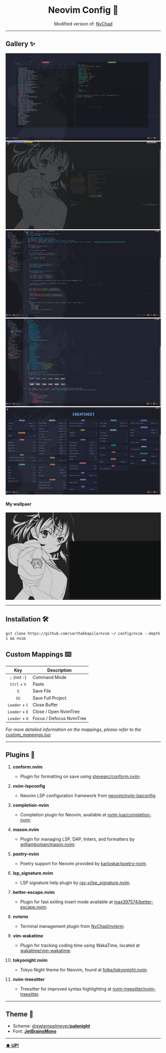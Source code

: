 <h1 id="header" align="center">Neovim Config 🌃</h1>

<div align="center">

Modified version of: [NvChad](https://github.com/NvChad/NvChad)
</div>

----
## Gallery ✨

![Neotree](/images/neotree.png)
![Iterm](/images/terminal.png)
![nvim](/images/code1.png)
![nvim](/images/code2.png)
![Cheatsheet](/images/cheatsheet.png)

#### My wallpaer
![My wallpaper](/images/wallpaper.png)

----
## Installation 🛠️
```
git clone https://github.com/sarthakkapila/nvim ~/.config/nvim --depth 1 && nvim
```

## Custom Mappings ⌨️
|        Key        |       Description        |
| :---------------: | ------------------------ |
|   `;` (not `:`)   | Command Mode             |
|   `Ctrl` + `V`    | Paste                    |
|        `S`        | Save File                |
|        `SS`       | Save Full Project        |
|   `Leader` + `C`  | Close Buffer             |
|   `Leader` + `E`  | Close / Open NvimTree    |
|   `Leader` + `O`  | Focus / Defocus NvimTree |

*For more detailed information on the mappings, please refer to the [custom_mappings.lua](/lua/mappings.lua)*

----
## Plugins 🧩

1. **conform.nvim**
   - Plugin for formatting on save using [stevearc/conform.nvim](https://github.com/stevearc/conform.nvim).

2. **nvim-lspconfig**
   - Neovim LSP configuration framework from [neovim/nvim-lspconfig](https://github.com/neovim/nvim-lspconfig).

3. **completion-nvim**
   - Completion plugin for Neovim, available at [nvim-lua/completion-nvim](https://github.com/nvim-lua/completion-nvim).

4. **mason.nvim**
   - Plugin for managing LSP, DAP, linters, and formatters by [williamboman/mason.nvim](https://github.com/williamboman/mason.nvim).

5. **poetry-nvim**
   - Poetry support for Neovim provided by [karloskar/poetry-nvim](https://github.com/karloskar/poetry-nvim).

6. **lsp_signature.nvim**
   - LSP signature help plugin by [ray-x/lsp_signature.nvim](https://github.com/ray-x/lsp_signature.nvim).

7. **better-escape.nvim**
   - Plugin for fast exiting insert mode available at [max397574/better-escape.nvim](https://github.com/max397574/better-escape.nvim).

8. **nvterm**
   - Terminal management plugin from [NvChad/nvterm](https://github.com/NvChad/nvterm).

9. **vim-wakatime**
   - Plugin for tracking coding time using WakaTime, located at [wakatime/vim-wakatime](https://github.com/wakatime/vim-wakatime).

10. **tokyonight.nvim**
    - Tokyo Night theme for Neovim, found at [folke/tokyonight.nvim](https://github.com/folke/tokyonight.nvim).

11. **nvim-treesitter**
    - Treesitter for improved syntax highlighting at [nvim-treesitter/nvim-treesitter](https://github.com/nvim-treesitter/nvim-treesitter).
----
## Theme 🎨
- Scheme: [drewtempelmeyer/**palenight**](https://github.com/drewtempelmeyer/palenight.vim)
- Font: [**JetBrainsMono**](https://www.nerdfonts.com/font-downloads)

----

[**⬆️ UP!**](#header)
